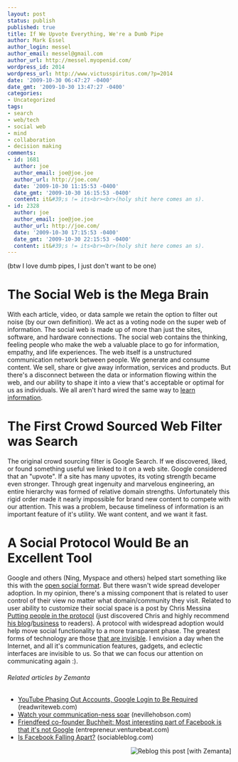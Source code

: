 ```yaml
---
layout: post
status: publish
published: true
title: If We Upvote Everything, We're a Dumb Pipe
author: Mark Essel
author_login: messel
author_email: messel@gmail.com
author_url: http://messel.myopenid.com/
wordpress_id: 2014
wordpress_url: http://www.victusspiritus.com/?p=2014
date: '2009-10-30 06:47:27 -0400'
date_gmt: '2009-10-30 13:47:27 -0400'
categories:
- Uncategorized
tags:
- search
- web/tech
- social web
- mind
- collaboration
- decision making
comments:
- id: 1681
  author: joe
  author_email: joe@joe.joe
  author_url: http://joe.com/
  date: '2009-10-30 11:15:53 -0400'
  date_gmt: '2009-10-30 16:15:53 -0400'
  content: it&#39;s != its<br><br>(holy shit here comes an s).
- id: 2328
  author: joe
  author_email: joe@joe.joe
  author_url: http://joe.com/
  date: '2009-10-30 17:15:53 -0400'
  date_gmt: '2009-10-30 22:15:53 -0400'
  content: it&#39;s != its<br><br>(holy shit here comes an s).
---
```

<p>(btw I love dumb pipes, I just don't want to be one)</p>
<h1>The Social Web is the Mega Brain</h1>
<p>With each article, video, or data sample we retain the option to filter out noise (by our own definition).  We act as a voting node on the super web of information. The social web is made up of more than  just the sites, software, and hardware connections. The social web contains the thinking, feeling people who make the web a valuable place to go for information, empathy, and life experiences. The web itself is a unstructured communication network between people. We generate and consume content. We sell, share or give away information, services and products. But there's a disconnect between the data or information flowing within the web, and our ability to shape it into a view that's acceptable or optimal for us as individuals. We all aren't hard wired the same way to <a href="http://en.wikipedia.org/wiki/Learning_styles">learn information</a>.</p>
<h1>The First Crowd Sourced Web Filter was Search</h1>
<p>The original crowd sourcing filter is Google Search. If we discovered, liked, or found something useful we linked to it on a web site. Google considered that an "upvote". If a site has many upvotes, its voting strength became even stronger. Through great ingenuity and marvelous engineering, an entire hierarchy was formed of relative domain strengths. Unfortunately this rigid order made it nearly impossible for brand new content to compete with our attention. This was a problem, because timeliness of information is an important feature of it's utility. We want content, and we want it fast.</p>
<h1>A Social Protocol Would Be an Excellent Tool</h1>
<p>Google and others (Ning, Myspace and others) helped start something like this with the <a href="http://code.google.com/apis/opensocial/">open social format</a>. But there wasn't wide spread developer adoption. In my opinion, there's a missing component that is related to user control of their view no matter what domain/community they visit. Related to user ability to customize their social space is a post by Chris Messina <a href="http://factoryjoe.com/blog/2007/09/23/putting-people-into-the-protocol/">Putting people in the protocol</a> (just discovered Chris and highly recommend <a href="http://factoryjoe.com/blog/">his blog</a>/<a href="http://citizenagency.com/">business</a> to readers). A protocol with widespread adoption would help move social functionality to a more transparent phase. The greatest forms of technology are those <a href="http://www.kk.org/newrules/newrules-1.html">that are invisible</a>. I envision a day when the Internet, and all it's communication features, gadgets, and eclectic interfaces are invisible to us. So that we can focus our attention on communicating again :).</p>
<h6 class="zemanta-related-title" style="font-size: 1em;">Related articles by Zemanta</h6>
<ul class="zemanta-article-ul">
<li class="zemanta-article-ul-li"><a href="http://www.readwriteweb.com/archives/youtube_google_accounts.php">YouTube Phasing Out Accounts, Google Login to Be Required</a> (readwriteweb.com)</li>
<li class="zemanta-article-ul-li"><a href="http://www.nevillehobson.com/2009/10/04/watch-your-communication-ness-soar/">Watch your communication-ness soar</a> (nevillehobson.com)</li>
<li class="zemanta-article-ul-li"><a href="http://entrepreneur.venturebeat.com/2009/10/24/startup-school-gmail-friendfeed-creator-paul-buchheit-on-winging-it/">Friendfeed co-founder Buchheit: Most interesting part of Facebook is that it's not Google</a> (entrepreneur.venturebeat.com)</li>
<li class="zemanta-article-ul-li"><a href="http://www.sociableblog.com/2009/10/30/is-facebook-falling-apart/">Is Facebook Falling Apart?</a> (sociableblog.com)</li>
</ul>
<div class="zemanta-pixie" style="margin-top: 10px; height: 15px;"><a class="zemanta-pixie-a" title="Reblog this post [with Zemanta]" href="http://reblog.zemanta.com/zemified/f52de99f-b586-4e60-b1ba-6c2eb362b1b4/"><img class="zemanta-pixie-img" style="border: none; float: right;" src="http://img.zemanta.com/reblog_e.png?x-id=f52de99f-b586-4e60-b1ba-6c2eb362b1b4" alt="Reblog this post [with Zemanta]" /></a><span class="zem-script more-related pretty-attribution"><script src="http://static.zemanta.com/readside/loader.js" type="text/javascript"></script></span></div>
